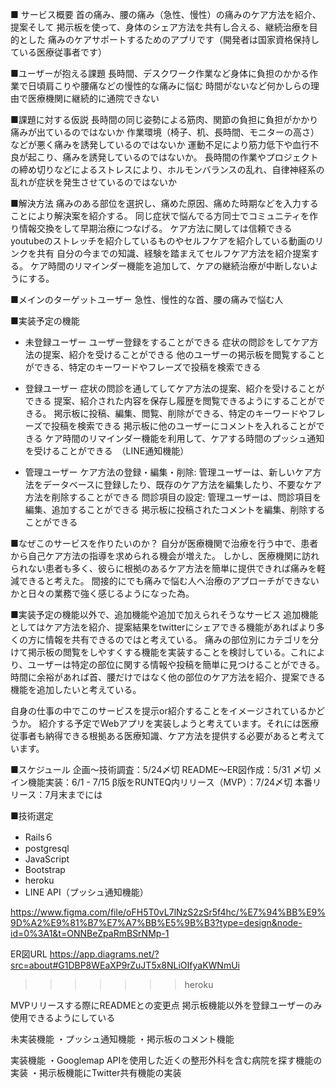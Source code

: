 ■ サービス概要
首の痛み、腰の痛み（急性、慢性）の痛みのケア方法を紹介、提案そして
掲示板を使って、身体のシェア方法を共有し合える、継続治療を目的とした
痛みのケアサポートするためのアプリです（開発者は国家資格保持している医療従事者です）


■ユーザーが抱える課題
長時間、デスクワーク作業など身体に負担のかかる作業で日頃肩こりや腰痛などの慢性的な痛みに悩む
時間がないなど何かしらの理由で医療機関に継続的に通院できない

■課題に対する仮説
長時間の同じ姿勢による筋肉、関節の負担に負担がかかり痛みが出ているのではないか
作業環境（椅子、机、長時間、モニターの高さ）などが悪く痛みを誘発しているのではないか
運動不足により筋力低下や血行不良が起こり、痛みを誘発しているのではないか。
長時間の作業やプロジェクトの締め切りなどによるストレスにより、ホルモンバランスの乱れ、自律神経系の乱れが症状を発生させているのではないか

■解決方法
痛みのある部位を選択し、痛めた原因、痛めた時期などを入力することにより解決案を紹介する。
同じ症状で悩んでる方同士でコミュニティを作り情報交換をして早期治療につなげる。
ケア方法に関しては信頼できるyoutubeのストレッチを紹介しているものやセルフケアを紹介している動画のリンクを共有
自分の今までの知識、経験を踏まえてセルフケア方法を紹介提案する。
ケア時間のリマインダー機能を追加して、ケアの継続治療が中断しないようにする。

■メインのターゲットユーザー
急性、慢性的な首、腰の痛みで悩む人

■実装予定の機能
- 未登録ユーザー
    ユーザー登録をすることができる
    症状の問診をしてケア方法の提案、紹介を受けることができる
    他のユーザーの掲示板を閲覧することができる、特定のキーワードやフレーズで投稿を検索できる

- 登録ユーザー
    症状の問診を通してしてケア方法の提案、紹介を受けることができる
    提案、紹介された内容を保存し履歴を閲覧できるようにすることができる。
    掲示板に投稿、編集、閲覧、削除ができる、特定のキーワードやフレーズで投稿を検索できる
    掲示板に他のユーザーにコメントを入れることができる
    ケア時間のリマインダー機能を利用して、ケアする時間のプッシュ通知を受けることができる　（LINE通知機能）

- 管理ユーザー
    ケア方法の登録・編集・削除: 管理ユーザーは、新しいケア方法をデータベースに登録したり、既存のケア方法を編集したり、不要なケア方法を削除することができる
    問診項目の設定: 管理ユーザーは、問診項目を編集、追加することができる
    掲示板に投稿されたコメントを編集、削除することができる

■なぜこのサービスを作りたいのか？
自分が医療機関で治療を行う中で、患者から自己ケア方法の指導を求められる機会が増えた。
しかし、医療機関に訪れられない患者も多く、彼らに根拠のあるケア方法を簡単に提供できれば痛みを軽減できると考えた。
間接的にでも痛みで悩む人へ治療のアプローチができないかと日々の業務で強く感じるようになった為。

■実装予定の機能以外で、追加機能や追加で加えられそうなサービス
追加機能としてはケア方法を紹介、提案結果をtwitterにシェアできる機能があればより多くの方に情報を共有できるのではと考えている。
痛みの部位別にカテゴリを分けて掲示板の閲覧をしやすくする機能を実装することを検討している。これにより、ユーザーは特定の部位に関する情報や投稿を簡単に見つけることができる。
時間に余裕があれば首、腰だけではなく他の部位のケア方法を紹介、提案できる機能を追加したいと考えている。

自身の仕事の中でこのサービスを提示or紹介することをイメージされているかどうか。
紹介する予定でWebアプリを実装しようと考えています。それには医療従事者も納得できる根拠ある医療知識、ケア方法を提供する必要があると考えています。

■スケジュール
企画〜技術調査：5/24〆切
README〜ER図作成：5/31 〆切
メイン機能実装：6/1 - 7/15
β版をRUNTEQ内リリース（MVP）：7/24〆切
本番リリース：7月末までには

■技術選定
- Rails６
- postgresql
- JavaScript
- Bootstrap
- heroku
- LINE API（プッシュ通知機能）

https://www.figma.com/file/oFH5T0vL7lNzS2zSr5f4hc/%E7%94%BB%E9%9D%A2%E9%81%B7%E7%A7%BB%E5%9B%B3?type=design&node-id=0%3A1&t=ONNBeZpaRmBSrNMp-1 

ER図URL
https://app.diagrams.net/?src=about#G1DBP8WEaXP9rZuJT5x8NLiOIfyaKWNmUi
>>>>>>> heroku

MVPリリースする際にREADMEとの変更点
掲示板機能以外を登録ユーザーのみ使用できるようにしている

未実装機能
・プッシュ通知機能
・掲示板のコメント機能

実装機能
・Googlemap APIを使用した近くの整形外科を含む病院を探す機能の実装
・掲示板機能にTwitter共有機能の実装